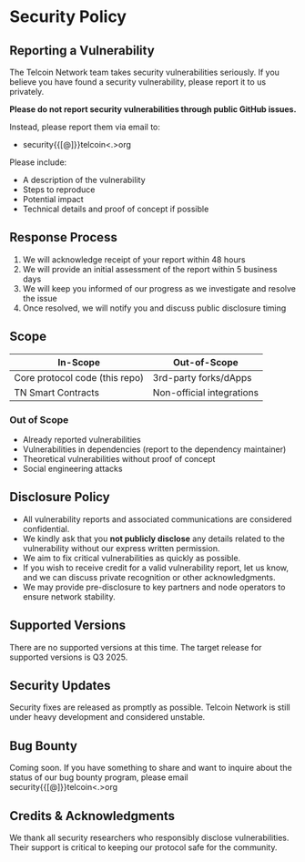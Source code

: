 # Security Policy

## Reporting a Vulnerability

The Telcoin Network team takes security vulnerabilities seriously. If you believe you have found a security vulnerability, please report it to us privately.

**Please do not report security vulnerabilities through public GitHub issues.**

Instead, please report them via email to:
- security{{[@]}}telcoin<.>org

Please include:
- A description of the vulnerability
- Steps to reproduce
- Potential impact
- Technical details and proof of concept if possible

## Response Process

1. We will acknowledge receipt of your report within 48 hours
2. We will provide an initial assessment of the report within 5 business days
3. We will keep you informed of our progress as we investigate and resolve the issue
4. Once resolved, we will notify you and discuss public disclosure timing

## Scope

| In-Scope  | Out-of-Scope |
|-----------|--------------|
| Core protocol code (this repo) | 3rd-party forks/dApps |
| TN Smart Contracts   | Non-official integrations |

### Out of Scope
- Already reported vulnerabilities
- Vulnerabilities in dependencies (report to the dependency maintainer)
- Theoretical vulnerabilities without proof of concept
- Social engineering attacks

## Disclosure Policy

- All vulnerability reports and associated communications are considered confidential.
- We kindly ask that you **not publicly disclose** any details related to the vulnerability without our express written permission.
- We aim to fix critical vulnerabilities as quickly as possible.
- If you wish to receive credit for a valid vulnerability report, let us know, and we can discuss private recognition or other acknowledgments.
- We may provide pre-disclosure to key partners and node operators to ensure network stability.

## Supported Versions

There are no supported versions at this time.
The target release for supported versions is Q3 2025.

## Security Updates

Security fixes are released as promptly as possible.
Telcoin Network is still under heavy development and considered unstable.

## Bug Bounty

Coming soon.
If you have something to share and want to inquire about the status of our bug bounty program, please email security{{[@]}}telcoin<.>org

## Credits & Acknowledgments

We thank all security researchers who responsibly disclose vulnerabilities.
Their support is critical to keeping our protocol safe for the community.
